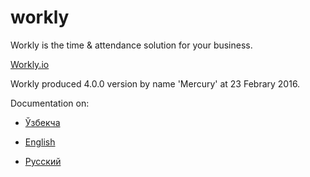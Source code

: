 # workly
Workly is the time &amp; attendance solution for your business.

[Workly.io](http://workly.io)

Workly produced 4.0.0 version by name 'Mercury' at 23 Febrary 2016. 

Documentation on:

- [Ўзбекча](docs/uz/content.md)

- [English](docs/en/content.md)

- [Русский](docs/ru/content.md)
